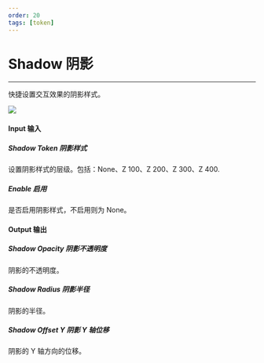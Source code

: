 ```yaml
---
order: 20
tags: [token]
---
```


# Shadow 阴影

---

快捷设置交互效果的阴影样式。

![](http://ssy-design.oss-cn-shenzhen.aliyuncs.com/images/ixd/patches/shadow.png)

#### Input 输入

##### Shadow Token 阴影样式

设置阴影样式的层级。包括：None、Z 100、Z 200、Z 300、Z 400.

##### Enable 启用

是否启用阴影样式，不启用则为 None。

#### Output 输出

##### Shadow Opacity 阴影不透明度

阴影的不透明度。

##### Shadow Radius 阴影半径

阴影的半径。

##### Shadow Offset Y 阴影 Y 轴位移

阴影的 Y 轴方向的位移。

